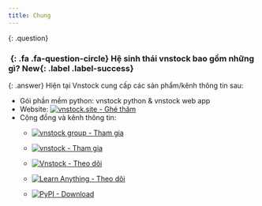 ```yaml
---
title: Chung
---
```


{: .question}
### *&nbsp;*{: .fa .fa-question-circle} Hệ sinh thái vnstock bao gồm những gì? **New**{: .label .label-success}

{: .answer}
Hiện tại Vnstock cung cấp các sản phẩm/kênh thông tin sau:
- Gói phần mềm python: vnstock python & vnstock web app
- Website: [![vnstock.site - Ghé thăm](https://img.shields.io/badge/vnstock.site-Ghé_thăm-4CAF50?style=for-the-badge&logo=www)](https://vnstock.site/)
- Cộng đồng và kênh thông tin: 
    - [![vnstock group - Tham gia](https://img.shields.io/badge/vnstock_group-Tham_gia-0866FF?style=for-the-badge&logo=facebook)](https://www.facebook.com/groups/vnstock)

    - [![vnstock - Tham gia](https://img.shields.io/badge/vnstock-Tham_gia-5865F2?style=for-the-badge&logo=Discord)](https://discord.gg/ruugCSWVCJ)

    - [![Vnstock - Theo dõi](https://img.shields.io/badge/Vnstock-Theo_dõi-0866FF?style=for-the-badge&logo=facebook)](https://www.facebook.com/vnstock.official)

    - [![Learn Anything - Theo dõi](https://img.shields.io/badge/Learn_Anything-Theo_dõi-FF0000?style=for-the-badge&logo=youtube)](https://www.youtube.com/@learn_anything_az)

    - [![PyPI - Download](https://img.shields.io/badge/PyPI-Download-4CAF50?style=for-the-badge&logo=pypi)](https://pypi.org/project/vnstock/)


<!-- {: .question}
### *&nbsp;*{: .fa .fa-question-circle} How does the morbi quam tortor work? **Updated**{: .label .label-warning}

{: .answer}
Lorem ipsum dolor sit amet, consectetuer adipiscing elit. Aenean commodo ligula eget dolor. Aenean massa.
Cum sociis natoque penatibus et magnis dis parturient montes, nascetur ridiculus mus. Donec quam felis. -->